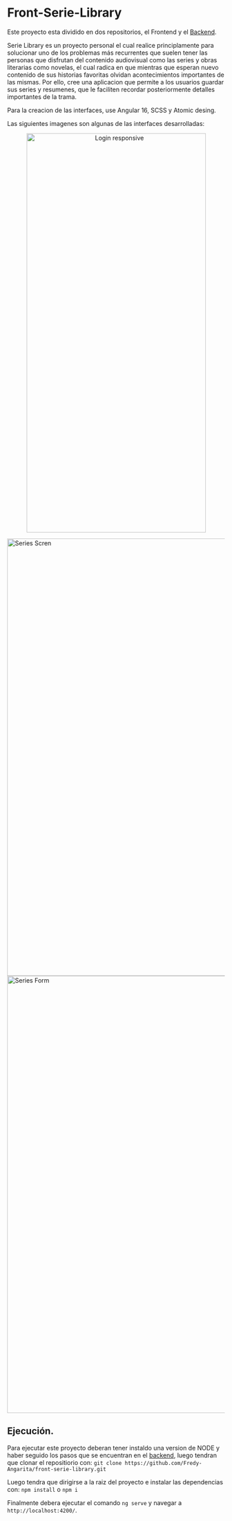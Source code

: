 # Front-Serie-Library

Este proyecto esta dividido en dos repositorios, el Frontend y el [Backend](https://github.com/Fredy-Angarita/Serie-Library).

Serie Library es un proyecto personal el cual realice principlamente para solucionar uno de los problemas más recurrentes que suelen tener las personas que disfrutan del contenido audiovisual como las series y obras literarias
como novelas, el cual radica en que mientras que esperan nuevo contenido de sus historias favoritas olvidan acontecimientos importantes de las mismas. Por ello, cree una aplicacion que permite a los 
usuarios guardar sus series y resumenes, que le faciliten recordar posteriormente detalles importantes de la trama.

Para la creacion de las interfaces, use Angular 16, SCSS y Atomic desing.

Las siguientes imagenes son algunas de las interfaces desarrolladas:

<p align="center">
  <img width="415" height="923" alt="Login responsive" src="https://github.com/user-attachments/assets/6b3bd543-6f69-4c16-bc30-6810d4c9d5cf" />
</p>
<img width="1882" height="1011" alt="Series Scren" src="https://github.com/user-attachments/assets/4e939ccb-84d4-4db5-8abc-28d4497283ce" />
<img width="1882" height="1011" alt="Series Form" src="https://github.com/user-attachments/assets/5b37b0b1-ccfe-4c02-a36b-97eb4c4847ae" />


## Ejecución.

Para ejecutar este proyecto deberan tener instaldo una version de NODE y haber seguido los pasos que se encuentran en el [backend](https://github.com/Fredy-Angarita/Serie-Library),
luego tendran que clonar el repositiorio con:  `git clone https://github.com/Fredy-Angarita/front-serie-library.git`

Luego tendra que dirigirse a la raiz del proyecto e instalar las dependencias con: `npm install` o  `npm i`

Finalmente debera ejecutar el comando `ng serve` y navegar a `http://localhost:4200/`.
